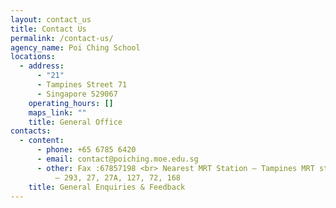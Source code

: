 ```yaml
---
layout: contact_us
title: Contact Us
permalink: /contact-us/
agency_name: Poi Ching School
locations:
  - address:
      - "21"
      - Tampines Street 71
      - Singapore 529067
    operating_hours: []
    maps_link: ""
    title: General Office
contacts:
  - content:
      - phone: +65 6785 6420
      - email: contact@poiching.moe.edu.sg
      - other: Fax :67857198 <br> Nearest MRT Station – Tampines MRT station <br> Buses
          – 293, 27, 27A, 127, 72, 168
    title: General Enquiries & Feedback
---
```

